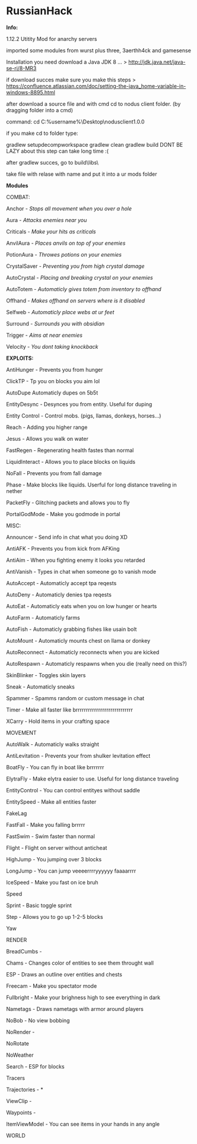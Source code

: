 # RussianHack


**Info:**

1.12.2 Utitity Mod for anarchy servers

imported some modules from wurst plus three, 3aerthh4ck and gamesense

Installation
you need download a Java JDK 8 ... > http://jdk.java.net/java-se-ri/8-MR3

if download succes make sure you make this steps > https://confluence.atlassian.com/doc/setting-the-java_home-variable-in-windows-8895.html

after download a source file and with cmd cd to nodus client folder. (by dragging folder into a cmd)

command: cd C:\%username%\Desktop\nodusclient1.0.0

if you make cd to folder type:

gradlew setupdecompworkspace
gradlew clean
gradlew build
DONT BE LAZY about this step can take long time :(

after gradlew succes, go to build\libs\

take file with relase with name and put it into a ur mods folder

**Modules**

COMBAT:

Anchor - *Stops all movement when you over a hole*

Aura - *Attacks enemies near you*

Criticals - *Make your hits as criticals*

AnvilAura - *Places anvils on top of your enemies*

PotionAura - *Throwes potions on your enemies*

CrystalSaver - *Preventing you from high crystal damage*

AutoCrystal - *Placing and breaking crystal on your enemies*

AutoTotem - *Automaticly gives totem from inventory to offhand*

Offhand - *Makes offhand on servers where is it disabled*

Selfweb - *Automaticly place webs at ur feet*

Surround - *Surrounds you with obsidian*

Trigger - *Aims at near enemies*

Velocity - *You dont taking knockback*

**EXPLOITS:**

AntiHunger - Prevents you from hunger

ClickTP - Tp you on blocks you aim lol

AutoDupe Automaticly dupes on 5b5t

EntityDesync - Desynces you from entity. Useful for duping

Entity Control - Control mobs. (pigs, llamas, donkeys, horses...)

Reach - Adding you higher range

Jesus - Allows you walk on water

FastRegen - Regenerating health fastes than normal

LiquidInteract - Allows you to place blocks on liquids

NoFall - Prevents you from fall damage

Phase - Make blocks like liquids. Userful for long distance traveling in nether

PacketFly - Glitching packets and allows you to fly

PortalGodMode - Make you godmode in portal

MISC:

Announcer - Send info in chat what you doing XD

AntiAFK - Prevents you from kick from AFKing

AntiAim - When you fighting enemy it looks you retarded

AntiVanish - Types in chat when someone go to vanish mode

AutoAccept - Automaticly accept tpa reqests

AutoDeny - Automaticly denies tpa reqests

AutoEat - Automaticly eats when you on low hunger or hearts

AutoFarm - Automaticly farms

AutoFish - Automaticly grabbing fishes like usain bolt

AutoMount - Automaticly mounts chest on llama or donkey

AutoReconnect - Automaticly reconnects when you are kicked

AutoRespawn - Automaticly respawns when you die (really need on this?)

SkinBlinker - Toggles skin layers

Sneak - Automaticly sneaks

Spammer - Spamms random or custom message in chat

Timer - Make all faster like brrrrrrrrrrrrrrrrrrrrrrrrrrrr

XCarry - Hold items in your crafting space

MOVEMENT

AutoWalk - Automaticly walks straight

AntiLevitation - Prevents your from shulker levitation effect

BoatFly - You can fly in boat like brrrrrrr

ElytraFly - Make elytra easier to use. Useful for long distance traveling

EntityControl - You can control entityes without saddle

EntitySpeed - Make all entities faster

FakeLag

FastFall - Make you falling brrrrr

FastSwim - Swim faster than normal

Flight - Flight on server without anticheat

HighJump - You jumping over 3 blocks

LongJump - You can jump veeeerrrryyyyyy faaaarrrr

IceSpeed - Make you fast on ice bruh

Speed

Sprint - Basic toggle sprint

Step - Allows you to go up 1-2-5 blocks

Yaw

RENDER

BreadCumbs -

Chams - Changes color of entities to see them throught wall

ESP - Draws an outline over entities and chests

Freecam - Make you spectator mode

Fullbright - Make your brighness high to see everything in dark

Nametags - Draws nametags with armor around players

NoBob - No view bobbing

NoRender -

NoRotate

NoWeather

Search - ESP for blocks

Tracers

Trajectories - *

ViewClip -

Waypoints -

ItemViewModel - You can see items in your hands in any angle

WORLD
